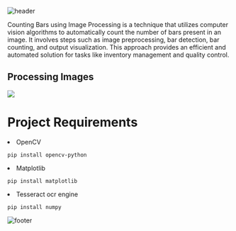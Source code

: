 
![header](https://capsule-render.vercel.app/api?type=Waving&color=auto&animation=fadeIn&height=160&section=header&text=Snake%20Game&fontSize=60)

Counting Bars using Image Processing is a technique that utilizes computer vision algorithms to automatically count the number of bars present in an image. It involves steps such as image preprocessing, bar detection, bar counting, and output visualization. This approach provides an efficient and automated solution for tasks like inventory management and quality control.

<h2>Processing Images</h2>
  <body>
<img src="/Figure_1.png">
    </body>

# Project Requirements
<li>OpenCV <br>

  
    pip install opencv-python
    
</body>
  <li>Matplotlib <br>
  
  
    pip install matplotlib
    
</body>
<li>Tesseract ocr engine <br>
  
  
    pip install numpy
    
![footer](https://capsule-render.vercel.app/api?type=Waving&color=auto&animation=fadeIn&height=160&section=footer)
